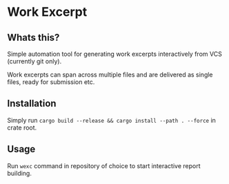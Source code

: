 # Work Excerpt

## Whats this?

Simple automation tool for generating work excerpts interactively from VCS (currently git only).

Work excerpts can span across multiple files and are delivered as single files, ready for submission etc.

## Installation

Simply run `cargo build --release && cargo install --path . --force` in crate root.

## Usage

Run `wexc` command in repository of choice to start interactive report building.
